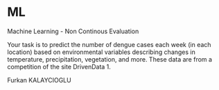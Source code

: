 # ML
Machine Learning - Non Continous Evaluation


Your task is to predict the number of dengue cases each week (in each location) based on environmental variables describing changes in temperature, precipitation, vegetation, and more. These data are from a competition of the site DrivenData 1.


Furkan KALAYCIOGLU

